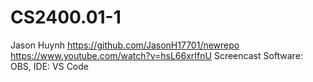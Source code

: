 # CS2400.01-1

Jason Huynh
https://github.com/JasonH17701/newrepo
https://www.youtube.com/watch?v=hsL66xrIfnU
Screencast Software: OBS, IDE: VS Code
